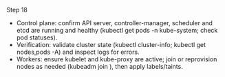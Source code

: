 Step 18

- Control plane: confirm API server, controller-manager, scheduler and etcd are running and healthy (kubectl get pods -n kube-system; check pod statuses).
- Verification: validate cluster state (kubectl cluster-info; kubectl get nodes,pods -A) and inspect logs for errors.
- Workers: ensure kubelet and kube-proxy are active; join or reprovision nodes as needed (kubeadm join <token>), then apply labels/taints.